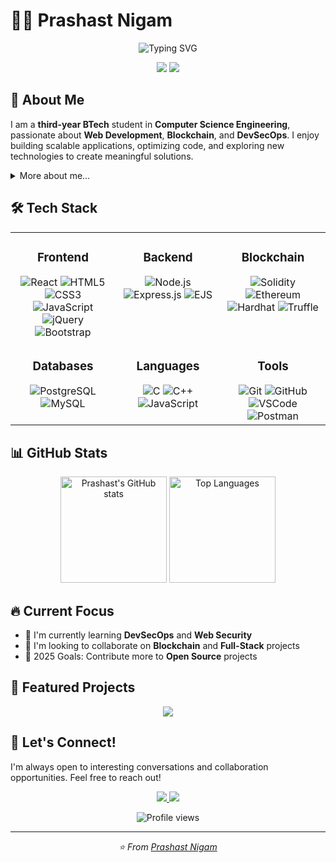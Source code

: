 # 👨‍💻 Prashast Nigam

<div align="center">
  <img src="https://readme-typing-svg.herokuapp.com?font=Fira+Code&size=25&duration=3000&pause=1000&color=2E9EF4&center=true&vCenter=true&width=435&lines=Full-Stack+Developer;Blockchain+Enthusiast;Security+Advocate" alt="Typing SVG" />
</div>

<p align="center">
  <a href="mailto:nigamprashast@gmail.com"><img src="https://img.shields.io/badge/Email-nigamprashast%40gmail.com-blue?style=for-the-badge&logo=gmail&logoColor=white"></a>
  <a href="https://www.linkedin.com/in/prashast-nigam/"><img src="https://img.shields.io/badge/LinkedIn-Prashast_Nigam-blue?style=for-the-badge&logo=linkedin&logoColor=white"></a>
</p>

## 🚀 About Me

I am a **third-year BTech** student in **Computer Science Engineering**, passionate about **Web Development**, **Blockchain**, and **DevSecOps**. I enjoy building scalable applications, optimizing code, and exploring new technologies to create meaningful solutions.

<details>
<summary>More about me...</summary>
<br>
I love exploring new technologies, solving complex problems, and contributing to open-source projects. My goal is to leverage technology to build solutions that make a positive impact.
</details>

## 🛠️ Tech Stack

<table>
  <tr>
    <td valign="top" width="33%">
      <h3 align="center">Frontend</h3>
      <div align="center">
        <img src="https://img.shields.io/badge/React-61DAFB?style=for-the-badge&logo=react&logoColor=black" alt="React" />
        <img src="https://img.shields.io/badge/HTML5-E34F26?style=for-the-badge&logo=html5&logoColor=white" alt="HTML5" />
        <img src="https://img.shields.io/badge/CSS3-1572B6?style=for-the-badge&logo=css3&logoColor=white" alt="CSS3" />
        <img src="https://img.shields.io/badge/JavaScript-F7DF1E?style=for-the-badge&logo=javascript&logoColor=black" alt="JavaScript" />
        <img src="https://img.shields.io/badge/jQuery-0769AD?style=for-the-badge&logo=jquery&logoColor=white" alt="jQuery" />
        <img src="https://img.shields.io/badge/Bootstrap-563D7C?style=for-the-badge&logo=bootstrap&logoColor=white" alt="Bootstrap" />
      </div>
    </td>
    <td valign="top" width="33%">
      <h3 align="center">Backend</h3>
      <div align="center">
        <img src="https://img.shields.io/badge/Node.js-339933?style=for-the-badge&logo=node.js&logoColor=white" alt="Node.js" />
        <img src="https://img.shields.io/badge/Express.js-000000?style=for-the-badge&logo=express&logoColor=white" alt="Express.js" />
        <img src="https://img.shields.io/badge/EJS-8853B1?style=for-the-badge&logo=ejs&logoColor=white" alt="EJS" />
      </div>
    </td>
    <td valign="top" width="33%">
      <h3 align="center">Blockchain</h3>
      <div align="center">
        <img src="https://img.shields.io/badge/Solidity-363636?style=for-the-badge&logo=solidity&logoColor=white" alt="Solidity" />
        <img src="https://img.shields.io/badge/Ethereum-3C3C3D?style=for-the-badge&logo=ethereum&logoColor=white" alt="Ethereum" />
        <img src="https://img.shields.io/badge/Hardhat-FF3C00?style=for-the-badge&logo=hardhat&logoColor=white" alt="Hardhat" />
        <img src="https://img.shields.io/badge/Truffle-000000?style=for-the-badge&logo=truffle&logoColor=white" alt="Truffle" />
      </div>
    </td>
  </tr>
  <tr>
    <td valign="top" width="33%">
      <h3 align="center">Databases</h3>
      <div align="center">
        <img src="https://img.shields.io/badge/PostgreSQL-336791?style=for-the-badge&logo=postgresql&logoColor=white" alt="PostgreSQL" />
        <img src="https://img.shields.io/badge/MySQL-4479A1?style=for-the-badge&logo=mysql&logoColor=white" alt="MySQL" />
      </div>
    </td>
    <td valign="top" width="33%">
      <h3 align="center">Languages</h3>
      <div align="center">
        <img src="https://img.shields.io/badge/C-A8B9CC?style=for-the-badge&logo=c&logoColor=black" alt="C" />
        <img src="https://img.shields.io/badge/C++-00599C?style=for-the-badge&logo=c%2B%2B&logoColor=white" alt="C++" />
        <img src="https://img.shields.io/badge/JavaScript-F7DF1E?style=for-the-badge&logo=javascript&logoColor=black" alt="JavaScript" />
      </div>
    </td>
    <td valign="top" width="33%">
      <h3 align="center">Tools</h3>
      <div align="center">
        <img src="https://img.shields.io/badge/Git-F05032?style=for-the-badge&logo=git&logoColor=white" alt="Git" />
        <img src="https://img.shields.io/badge/GitHub-181717?style=for-the-badge&logo=github&logoColor=white" alt="GitHub" />
        <img src="https://img.shields.io/badge/VSCode-007ACC?style=for-the-badge&logo=visualstudiocode&logoColor=white" alt="VSCode" />
        <img src="https://img.shields.io/badge/Postman-FF6C37?style=for-the-badge&logo=postman&logoColor=white" alt="Postman" />
      </div>
    </td>
  </tr>
</table>

## 📊 GitHub Stats

<div align="center">
  <img src="https://github-readme-stats.vercel.app/api?username=Prashast4438&show_icons=true&theme=tokyonight&hide_border=true" alt="Prashast's GitHub stats" height="170" />
  <img src="https://github-readme-stats.vercel.app/api/top-langs/?username=Prashast4438&layout=compact&theme=tokyonight&hide_border=true" alt="Top Languages" height="170" />
</div>

## 🔥 Current Focus

- 🌱 I'm currently learning **DevSecOps** and **Web Security**
- 👯 I'm looking to collaborate on **Blockchain** and **Full-Stack** projects
- 🥅 2025 Goals: Contribute more to **Open Source** projects

## 📂 Featured Projects

<div align="center">
  <a href="https://github.com/Prashast4438/Customs_on_board">
    <img src="https://github-readme-stats.vercel.app/api/pin/?username=Prashast4438&repo=Customs_on_board&theme=tokyonight&hide_border=true" />
  </a>
  <!-- Add more featured projects as needed -->
</div>

## 🤝 Let's Connect!

I'm always open to interesting conversations and collaboration opportunities. Feel free to reach out!

<div align="center">
  <p>
    <a href="mailto:nigamprashast@gmail.com">
      <img src="https://img.shields.io/badge/-Email-D14836?style=for-the-badge&logo=gmail&logoColor=white" />
    </a>
    <a href="https://www.linkedin.com/in/prashast-nigam/">
      <img src="https://img.shields.io/badge/-LinkedIn-0077B5?style=for-the-badge&logo=linkedin&logoColor=white" />
    </a>
  </p>
</div>

<div align="center">
  <img src="https://komarev.com/ghpvc/?username=Prashast4438&style=flat-square&color=blue" alt="Profile views" />
</div>

---

<div align="center">
  <i>⭐️ From <a href="https://github.com/Prashast4438">Prashast Nigam</a></i>
</div>
